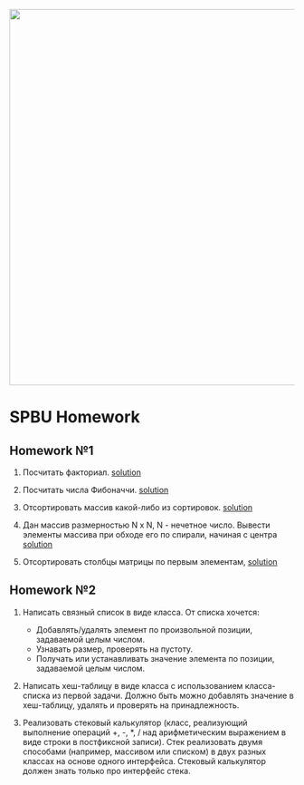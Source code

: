<p align="center">
  <img width="600" height="664" src="https://github.com/kateChrome/homeworkCsharp/blob/master/img/logoSpbu.png">
</p>

# SPBU Homework

## Homework №1

1. Посчитать факториал. [solution](https://github.com/kateChrome/homeworkCsharp/tree/master/hw1/hw1.1)

2. Посчитать числа Фибоначчи. [solution](https://github.com/kateChrome/homeworkCsharp/tree/master/hw1/hw1.2)

3. Отсортировать массив какой-либо из сортировок. [solution](https://github.com/kateChrome/homeworkCsharp/tree/master/hw1/hw1.3)

4. Дан массив размерностью N x N, N - нечетное число. Вывести элементы массива при обходе его по спирали, начиная с центра [solution](https://github.com/kateChrome/homeworkCsharp/tree/master/hw1/hw1.4)

5. Отсортировать столбцы матрицы по первым элементам, [solution](https://github.com/kateChrome/homeworkCsharp/tree/master/hw1/hw1.5)

## Homework №2

1. Написать связный список в виде класса. От списка хочется:
    - Добавлять/удалять элемент по произвольной позиции, задаваемой целым числом.
    - Узнавать размер, проверять на пустоту.
    - Получать или устанавливать значение элемента по позиции, задаваемой целым числом.

2. Написать хеш-таблицу в виде класса с использованием класса-списка из первой задачи. Должно быть можно добавлять значение в хеш-таблицу, удалять и проверять на принадлежность.

3. Реализовать стековый калькулятор (класс, реализующий выполнение операций +, -, *, / над арифметическим выражением в виде строки в постфиксной записи). Стек реализовать двумя способами (например, массивом или списком) в двух разных классах на основе одного интерфейса. Стековый калькулятор должен знать только про интерфейс стека.
